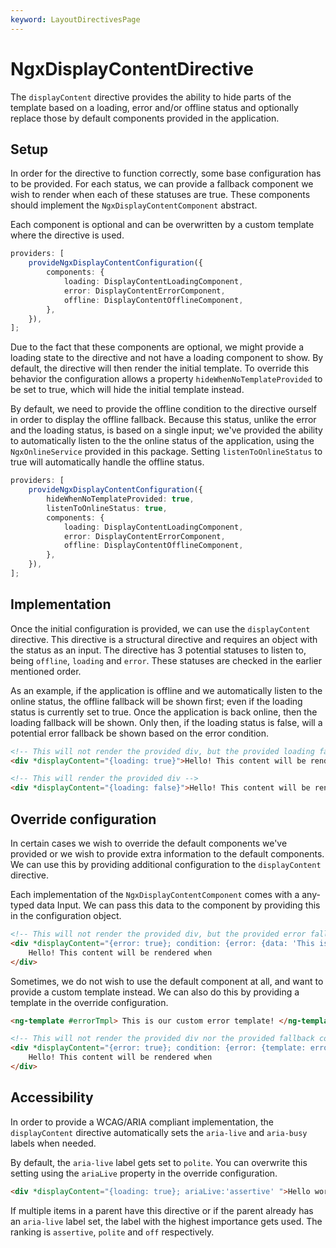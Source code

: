 ```yaml
---
keyword: LayoutDirectivesPage
---
```


# NgxDisplayContentDirective

The `displayContent` directive provides the ability to hide parts of the template based on a loading, error and/or offline status and optionally replace those by default components provided in the application.

## Setup

In order for the directive to function correctly, some base configuration has to be provided. For each status, we can provide a fallback component we wish to render when each of these statuses are true. These components should implement the `NgxDisplayContentComponent` abstract.

Each component is optional and can be overwritten by a custom template where the directive is used.

```ts
providers: [
	provideNgxDisplayContentConfiguration({
		components: {
			loading: DisplayContentLoadingComponent,
			error: DisplayContentErrorComponent,
			offline: DisplayContentOfflineComponent,
		},
	}),
];
```

Due to the fact that these components are optional, we might provide a loading state to the directive and not have a loading component to show. By default, the directive will then render the initial template. To override this behavior the configuration allows a property `hideWhenNoTemplateProvided` to be set to true, which will hide the initial template instead.

By default, we need to provide the offline condition to the directive ourself in order to display the offline fallback. Because this status, unlike the error and the loading status, is based on a single input; we've provided the ability to automatically listen to the the online status of the application, using the `NgxOnlineService` provided in this package. Setting `listenToOnlineStatus` to true will automatically handle the offline status.

```ts
providers: [
	provideNgxDisplayContentConfiguration({
		hideWhenNoTemplateProvided: true,
		listenToOnlineStatus: true,
		components: {
			loading: DisplayContentLoadingComponent,
			error: DisplayContentErrorComponent,
			offline: DisplayContentOfflineComponent,
		},
	}),
];
```

## Implementation

Once the initial configuration is provided, we can use the `displayContent` directive. This directive is a structural directive and requires an object with the status as an input. The directive has 3 potential statuses to listen to, being `offline`, `loading` and `error`. These statuses are checked in the earlier mentioned order.

As an example, if the application is offline and we automatically listen to the online status, the offline fallback will be shown first; even if the loading status is currently set to true. Once the application is back online, then the loading fallback will be shown. Only then, if the loading status is false, will a potential error fallback be shown based on the error condition.

```html
<!-- This will not render the provided div, but the provided loading fallback instead -->
<div *displayContent="{loading: true}">Hello! This content will be rendered when</div>

<!-- This will render the provided div -->
<div *displayContent="{loading: false}">Hello! This content will be rendered when</div>
```

## Override configuration

In certain cases we wish to override the default components we've provided or we wish to provide extra information to the default components. We can use this by providing additional configuration to the `displayContent` directive.

Each implementation of the `NgxDisplayContentComponent` comes with a any-typed data Input. We can pass this data to the component by providing this in the configuration object.

```html
<!-- This will not render the provided div, but the provided error fallback including the provided data-->
<div *displayContent="{error: true}; condition: {error: {data: 'This is the error'}}">
	Hello! This content will be rendered when
</div>
```

Sometimes, we do not wish to use the default component at all, and want to provide a custom template instead. We can also do this by providing a template in the override configuration.

```html
<ng-template #errorTmpl> This is our custom error template! </ng-template>

<!-- This will not render the provided div nor the provided fallback component, but will render the errorTmpl above.-->
<div *displayContent="{error: true}; condition: {error: {template: errorTmpl}}">
	Hello! This content will be rendered when
</div>
```

## Accessibility

In order to provide a WCAG/ARIA compliant implementation, the `displayContent` directive automatically sets the `aria-live` and `aria-busy` labels when needed.

By default, the `aria-live` label gets set to `polite`. You can overwrite this setting using the `ariaLive` property in the override configuration.

```html
<div *displayContent="{loading: true}; ariaLive:'assertive' ">Hello world!</div>
```

If multiple items in a parent have this directive or if the parent already has an `aria-live` label set, the label with the highest importance gets used. The ranking is `assertive`, `polite` and `off` respectively.
